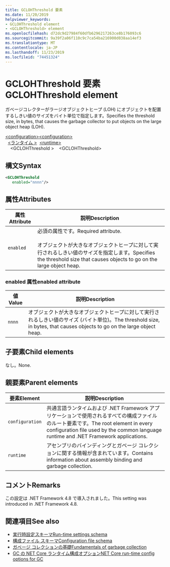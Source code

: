 ```yaml
---
title: GCLOHThreshold 要素
ms.date: 11/20/2019
helpviewer_keywords:
- GCLOHThreshold element
- <GCLOHThreshold> element
ms.openlocfilehash: d72dc9d27984f60dfb6296217263ce8b176093c6
ms.sourcegitcommit: 9a39f2a06f110c9c7ca54ba216900d038aa14ef3
ms.translationtype: MT
ms.contentlocale: ja-JP
ms.lasthandoff: 11/23/2019
ms.locfileid: "74451324"
---
```

# <a name="gclohthreshold-element"></a><span data-ttu-id="98f7a-102">GCLOHThreshold 要素</span><span class="sxs-lookup"><span data-stu-id="98f7a-102">GCLOHThreshold element</span></span>

<span data-ttu-id="98f7a-103">ガベージコレクターがラージオブジェクトヒープ (LOH) にオブジェクトを配置するしきい値のサイズをバイト単位で指定します。</span><span class="sxs-lookup"><span data-stu-id="98f7a-103">Specifies the threshold size, in bytes, that causes the garbage collector to put objects on the large object heap (LOH).</span></span>

<span data-ttu-id="98f7a-104">[\<configuration>](../configuration-element.md)</span><span class="sxs-lookup"><span data-stu-id="98f7a-104">[\<configuration>](../configuration-element.md)</span></span>\
<span data-ttu-id="98f7a-105">&nbsp;&nbsp;[\<ランタイム >](runtime-element.md)</span><span class="sxs-lookup"><span data-stu-id="98f7a-105">&nbsp;&nbsp;[\<runtime>](runtime-element.md)</span></span>\
<span data-ttu-id="98f7a-106">&nbsp;&nbsp;&nbsp;&nbsp;\<GCLOHThreshold ></span><span class="sxs-lookup"><span data-stu-id="98f7a-106">&nbsp;&nbsp;&nbsp;&nbsp;\<GCLOHThreshold></span></span>

## <a name="syntax"></a><span data-ttu-id="98f7a-107">構文</span><span class="sxs-lookup"><span data-stu-id="98f7a-107">Syntax</span></span>

```xml
<GCLOHThreshold
   enabled="nnnn"/>
```

## <a name="attributes"></a><span data-ttu-id="98f7a-108">属性</span><span class="sxs-lookup"><span data-stu-id="98f7a-108">Attributes</span></span>

|<span data-ttu-id="98f7a-109">属性</span><span class="sxs-lookup"><span data-stu-id="98f7a-109">Attribute</span></span>|<span data-ttu-id="98f7a-110">説明</span><span class="sxs-lookup"><span data-stu-id="98f7a-110">Description</span></span>|
|---------------|-----------------|
|`enabled`|<span data-ttu-id="98f7a-111">必須の属性です。</span><span class="sxs-lookup"><span data-stu-id="98f7a-111">Required attribute.</span></span><br /><br /><span data-ttu-id="98f7a-112">オブジェクトが大きなオブジェクトヒープに対して実行されるしきい値のサイズを指定します。</span><span class="sxs-lookup"><span data-stu-id="98f7a-112">Specifies the threshold size that causes objects to go on the large object heap.</span></span>|

### <a name="enabled-attribute"></a><span data-ttu-id="98f7a-113">enabled 属性</span><span class="sxs-lookup"><span data-stu-id="98f7a-113">enabled attribute</span></span>

|<span data-ttu-id="98f7a-114">値</span><span class="sxs-lookup"><span data-stu-id="98f7a-114">Value</span></span>|<span data-ttu-id="98f7a-115">説明</span><span class="sxs-lookup"><span data-stu-id="98f7a-115">Description</span></span>|
|-----------|-----------------|
|`nnnn`|<span data-ttu-id="98f7a-116">オブジェクトが大きなオブジェクトヒープに対して実行されるしきい値のサイズ (バイト単位)。</span><span class="sxs-lookup"><span data-stu-id="98f7a-116">The threshold size, in bytes, that causes objects to go on the large object heap.</span></span>|

## <a name="child-elements"></a><span data-ttu-id="98f7a-117">子要素</span><span class="sxs-lookup"><span data-stu-id="98f7a-117">Child elements</span></span>

<span data-ttu-id="98f7a-118">なし。</span><span class="sxs-lookup"><span data-stu-id="98f7a-118">None.</span></span>

## <a name="parent-elements"></a><span data-ttu-id="98f7a-119">親要素</span><span class="sxs-lookup"><span data-stu-id="98f7a-119">Parent elements</span></span>

|<span data-ttu-id="98f7a-120">要素</span><span class="sxs-lookup"><span data-stu-id="98f7a-120">Element</span></span>|<span data-ttu-id="98f7a-121">説明</span><span class="sxs-lookup"><span data-stu-id="98f7a-121">Description</span></span>|
|-------------|-----------------|
|`configuration`|<span data-ttu-id="98f7a-122">共通言語ランタイムおよび .NET Framework アプリケーションで使用されるすべての構成ファイルのルート要素です。</span><span class="sxs-lookup"><span data-stu-id="98f7a-122">The root element in every configuration file used by the common language runtime and .NET Framework applications.</span></span>|
|`runtime`|<span data-ttu-id="98f7a-123">アセンブリのバインディングとガベージ コレクションに関する情報が含まれています。</span><span class="sxs-lookup"><span data-stu-id="98f7a-123">Contains information about assembly binding and garbage collection.</span></span>|

## <a name="remarks"></a><span data-ttu-id="98f7a-124">コメント</span><span class="sxs-lookup"><span data-stu-id="98f7a-124">Remarks</span></span>

<span data-ttu-id="98f7a-125">この設定は .NET Framework 4.8 で導入されました。</span><span class="sxs-lookup"><span data-stu-id="98f7a-125">This setting was introduced in .NET Framework 4.8.</span></span>

## <a name="see-also"></a><span data-ttu-id="98f7a-126">関連項目</span><span class="sxs-lookup"><span data-stu-id="98f7a-126">See also</span></span>

- [<span data-ttu-id="98f7a-127">実行時設定スキーマ</span><span class="sxs-lookup"><span data-stu-id="98f7a-127">Run-time settings schema</span></span>](index.md)
- [<span data-ttu-id="98f7a-128">構成ファイル スキーマ</span><span class="sxs-lookup"><span data-stu-id="98f7a-128">Configuration file schema</span></span>](../index.md)
- [<span data-ttu-id="98f7a-129">ガベージ コレクションの基礎</span><span class="sxs-lookup"><span data-stu-id="98f7a-129">Fundamentals of garbage collection</span></span>](../../../../standard/garbage-collection/fundamentals.md)
- [<span data-ttu-id="98f7a-130">GC の NET Core ランタイム構成オプション</span><span class="sxs-lookup"><span data-stu-id="98f7a-130">NET Core run-time config options for GC</span></span>](../../../../core/run-time-config/garbage-collector.md)
